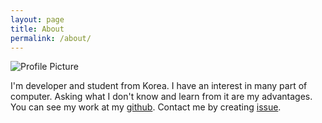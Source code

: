 ```yaml
---
layout: page
title: About
permalink: /about/
---
```


<img src="{{ site.baseurl }}/assets/profile-placeholder.png" title="Profile Picture" class="profile">

I'm developer and student from Korea. I have an interest in many part of computer. Asking what I don't know and learn from it are my advantages. You can see my work at my [github](https://github.com/ryul99/). Contact me by creating [issue](https://github.com/ryul99/ryul99.github.io/issues).
